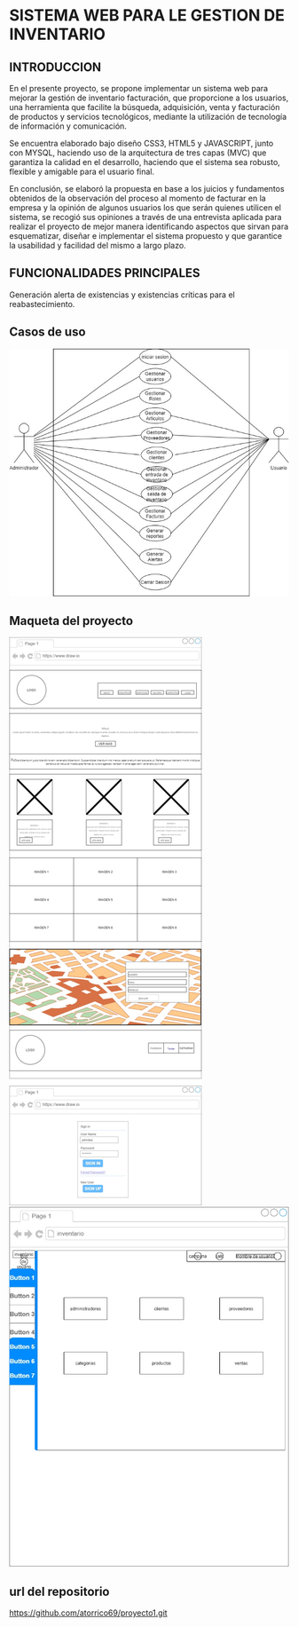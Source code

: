 # SISTEMA WEB PARA LE GESTION DE INVENTARIO
## INTRODUCCION
En el presente proyecto, se propone implementar un sistema web para mejorar la gestión de inventario 
facturación, que proporcione a los usuarios, una herramienta que facilite la búsqueda, adquisición,
 venta y facturación de productos y servicios tecnológicos, mediante la utilización de tecnología de 
información y comunicación.

Se encuentra elaborado bajo diseño CSS3, HTML5 y JAVASCRIPT, junto con MYSQL, haciendo 
uso de la arquitectura de tres capas (MVC) que garantiza la calidad en el desarrollo, haciendo que el 
sistema sea robusto, flexible y amigable para el usuario final.

En conclusión, se elaboró la propuesta en base a los juicios y fundamentos obtenidos de la 
observación del proceso al momento de facturar en la empresa y la opinión de algunos usuarios los 
que serán quienes utilicen el sistema, se recogió sus opiniones a través de una entrevista aplicada 
para realizar el proyecto de mejor manera identificando aspectos que sirvan para esquematizar, 
diseñar e implementar el sistema propuesto y que garantice la usabilidad y facilidad del mismo a 
largo plazo.
## FUNCIONALIDADES PRINCIPALES
Generación alerta de existencias y existencias críticas para el reabastecimiento.
## Casos de uso
![Caso de uso del sistema](casosdeuso.jpg)
## Maqueta del proyecto
![Maqueta front end del sistema](maquetado.jpg)
![Maqueta front end del sistema](maquetado1.jpg)
## url del repositorio
https://github.com/atorrico69/proyecto1.git
